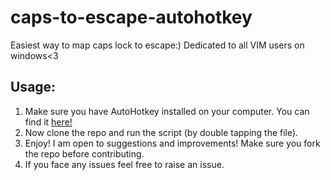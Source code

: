 # caps-to-escape-autohotkey
Easiest way to map caps lock to escape:) Dedicated to all VIM users on windows&lt;3

## Usage:
1. Make sure you have AutoHotkey installed on your computer. You can find it [here!](https://www.autohotkey.com/)
1. Now clone the repo and run the script (by double tapping the file).
1. Enjoy! I am open to suggestions and improvements! Make sure you fork the repo before contributing.
1. If you face any issues feel free to raise an issue.
